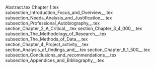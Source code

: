 Abstract.tex
Chapter 1.tex
subsection_Introduction_Focus_and_Overview__.tex
subsection_Needs_Analysis_and_Justification__.tex
subsection_Professional_Autobiography__.tex
section_Chapter_2_A_Critical__.tex
section_Chapter_3_4_000__.tex
subsection_The_Methodology_of_Research__.tex
subsection_The_Methods_of_Data__.tex
section_Chapter_4_Project_activity__.tex
section_Analysis_of_findings_and__.tex
section_Chapter_6_1_500__.tex
subsection_Conclusions_and_recommendations__.tex
subsection_Appendices_and_Bibliography__.tex
